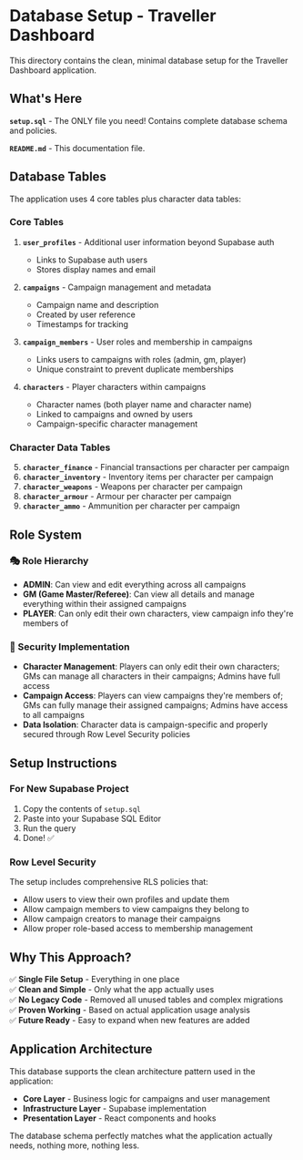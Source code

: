 # Database Setup - Traveller Dashboard

This directory contains the clean, minimal database setup for the Traveller Dashboard application.

## What's Here

**`setup.sql`** - The ONLY file you need! Contains complete database schema and policies.

**`README.md`** - This documentation file.

## Database Tables

The application uses 4 core tables plus character data tables:

### Core Tables

1. **`user_profiles`** - Additional user information beyond Supabase auth
   - Links to Supabase auth users
   - Stores display names and email

2. **`campaigns`** - Campaign management and metadata
   - Campaign name and description
   - Created by user reference
   - Timestamps for tracking

3. **`campaign_members`** - User roles and membership in campaigns
   - Links users to campaigns with roles (admin, gm, player)
   - Unique constraint to prevent duplicate memberships

4. **`characters`** - Player characters within campaigns
   - Character names (both player name and character name)
   - Linked to campaigns and owned by users
   - Campaign-specific character management

### Character Data Tables

5. **`character_finance`** - Financial transactions per character per campaign
6. **`character_inventory`** - Inventory items per character per campaign
7. **`character_weapons`** - Weapons per character per campaign
8. **`character_armour`** - Armour per character per campaign
9. **`character_ammo`** - Ammunition per character per campaign

## Role System

### 🎭 Role Hierarchy

- **ADMIN**: Can view and edit everything across all campaigns
- **GM (Game Master/Referee)**: Can view all details and manage everything within their assigned campaigns
- **PLAYER**: Can only edit their own characters, view campaign info they're members of

### 🔐 Security Implementation

- **Character Management**: Players can only edit their own characters; GMs can manage all characters in their campaigns; Admins have full access
- **Campaign Access**: Players can view campaigns they're members of; GMs can fully manage their assigned campaigns; Admins have access to all campaigns
- **Data Isolation**: Character data is campaign-specific and properly secured through Row Level Security policies

## Setup Instructions

### For New Supabase Project

1. Copy the contents of `setup.sql`
2. Paste into your Supabase SQL Editor
3. Run the query
4. Done! ✅

### Row Level Security

The setup includes comprehensive RLS policies that:

- Allow users to view their own profiles and update them
- Allow campaign members to view campaigns they belong to
- Allow campaign creators to manage their campaigns
- Allow proper role-based access to membership management

## Why This Approach?

✅ **Single File Setup** - Everything in one place  
✅ **Clean and Simple** - Only what the app actually uses  
✅ **No Legacy Code** - Removed all unused tables and complex migrations  
✅ **Proven Working** - Based on actual application usage analysis  
✅ **Future Ready** - Easy to expand when new features are added

## Application Architecture

This database supports the clean architecture pattern used in the application:

- **Core Layer** - Business logic for campaigns and user management
- **Infrastructure Layer** - Supabase implementation
- **Presentation Layer** - React components and hooks

The database schema perfectly matches what the application actually needs, nothing more, nothing less.
